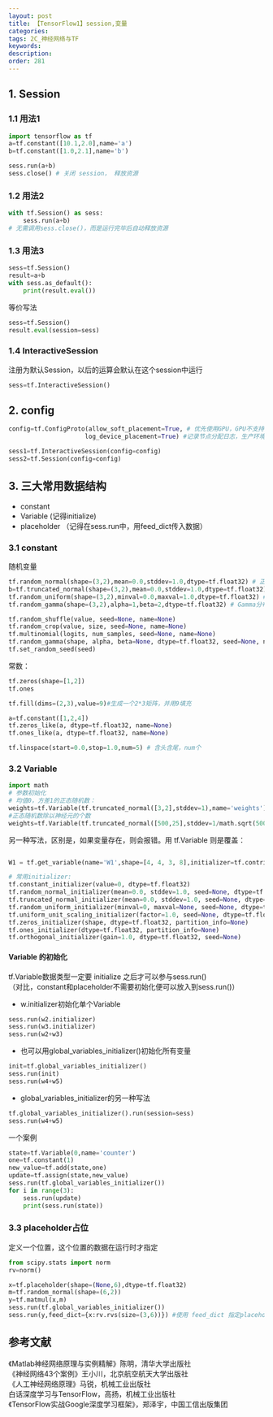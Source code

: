 ```yaml
---
layout: post
title: 【TensorFlow1】session,变量
categories:
tags: 2C_神经网络与TF
keywords:
description:
order: 281
---
```


## 1. Session
### 1.1 用法1
```py
import tensorflow as tf
a=tf.constant([10.1,2.0],name='a')
b=tf.constant([1.0,2.1],name='b')

sess.run(a+b)
sess.close() # 关闭 session， 释放资源
```
### 1.2 用法2
```py
with tf.Session() as sess:
    sess.run(a+b)
# 无需调用sess.close()，而是运行完毕后自动释放资源
```
### 1.3 用法3
```py
sess=tf.Session()
result=a+b
with sess.as_default():
    print(result.eval())
```
等价写法
```py
sess=tf.Session()
result.eval(session=sess)
```
### 1.4 InteractiveSession
注册为默认Session，以后的运算会默认在这个session中运行
```py
sess=tf.InteractiveSession()
```

## 2. config
```py
config=tf.ConfigProto(allow_soft_placement=True, # 优先使用GPU，GPU不支持的时候换成CPU，而不是报错
                     log_device_placement=True) #记录节点分配日志，生产环境下可以设定为False以减小日志量

sess1=tf.InteractiveSession(config=config)
sess2=tf.Session(config=config)
```

## 3. 三大常用数据结构
- constant
- Variable (记得initialize)
- placeholder （记得在sess.run中，用feed_dict传入数据）


### 3.1 constant
随机变量
```py
tf.random_normal(shape=(3,2),mean=0.0,stddev=1.0,dtype=tf.float32) # 正态分布
b=tf.truncated_normal(shape=(3,2),mean=0.0,stddev=1.0,dtype=tf.float32) # 正态分布，如果离差超过2标准差，则重新随机
tf.random_uniform(shape=(3,2),minval=0.0,maxval=1.0,dtype=tf.float32) # 均匀分布
tf.random_gamma(shape=(3,2),alpha=1,beta=2,dtype=tf.float32) # Gamma分布

tf.random_shuffle(value, seed=None, name=None)
tf.random_crop(value, size, seed=None, name=None)
tf.multinomial(logits, num_samples, seed=None, name=None)
tf.random_gamma(shape, alpha, beta=None, dtype=tf.float32, seed=None, name=None)
tf.set_random_seed(seed)
```
常数：
```py
tf.zeros(shape=[1,2])
tf.ones

tf.fill(dims=(2,3),value=9)#生成一个2*3矩阵，并用9填充

a=tf.constant([1,2,4])
tf.zeros_like(a, dtype=tf.float32, name=None)
tf.ones_like(a, dtype=tf.float32, name=None)

tf.linspace(start=0.0,stop=1.0,num=5) # 含头含尾，num个
```
### 3.2 Variable
```py
import math
# 参数初始化
# 均值0，方差1的正态随机数：
weights=tf.Variable(tf.truncated_normal([3,2],stddev=1),name='weights')
#正态随机数除以神经元的个数
weights=tf.Variable(tf.truncated_normal([500,25],stddev=1/math.sqrt(500)),name='weights')


```

另一种写法，区别是，如果变量存在，则会报错。用 tf.Variable 则是覆盖：
```py

W1 = tf.get_variable(name='W1',shape=[4, 4, 3, 8],initializer=tf.contrib.layers.xavier_initializer(seed = 0))

# 常用initializer:
tf.constant_initializer(value=0, dtype=tf.float32)
tf.random_normal_initializer(mean=0.0, stddev=1.0, seed=None, dtype=tf.float32)
tf.truncated_normal_initializer(mean=0.0, stddev=1.0, seed=None, dtype=tf.float32)
tf.random_uniform_initializer(minval=0, maxval=None, seed=None, dtype=tf.float32)
tf.uniform_unit_scaling_initializer(factor=1.0, seed=None, dtype=tf.float32)
tf.zeros_initializer(shape, dtype=tf.float32, partition_info=None)
tf.ones_initializer(dtype=tf.float32, partition_info=None)
tf.orthogonal_initializer(gain=1.0, dtype=tf.float32, seed=None)
```

#### Variable 的初始化
tf.Variable数据类型一定要 initialize 之后才可以参与sess.run()   
（对比，constant和placeholder不需要初始化便可以放入到sess.run()）  
- w.initializer初始化单个Variable
```py
sess.run(w2.initializer)
sess.run(w3.initializer)
sess.run(w2+w3)
```
- 也可以用global_variables_initializer()初始化所有变量
```py
init=tf.global_variables_initializer()
sess.run(init)
sess.run(w4+w5)
```
- global_variables_initializer的另一种写法
```py
tf.global_variables_initializer().run(session=sess)
sess.run(w4+w5)
```


一个案例
```py
state=tf.Variable(0,name='counter')
one=tf.constant(1)
new_value=tf.add(state,one)
update=tf.assign(state,new_value)
sess.run(tf.global_variables_initializer())
for i in range(3):
    sess.run(update)
    print(sess.run(state))
```
### 3.3 placeholder占位
定义一个位置，这个位置的数据在运行时才指定
```py
from scipy.stats import norm
rv=norm()

x=tf.placeholder(shape=(None,6),dtype=tf.float32)
m=tf.random_normal(shape=(6,2))
y=tf.matmul(x,m)
sess.run(tf.global_variables_initializer())
sess.run(y,feed_dict={x:rv.rvs(size=(3,6))}) #使用 feed_dict 指定placeholder
```




## 参考文献
《Matlab神经网络原理与实例精解》陈明，清华大学出版社   
《神经网络43个案例》王小川，北京航空航天大学出版社  
《人工神经网络原理》马锐，机械工业出版社  
白话深度学习与TensorFlow，高扬，机械工业出版社  
《TensorFlow实战Google深度学习框架》，郑泽宇，中国工信出版集团

